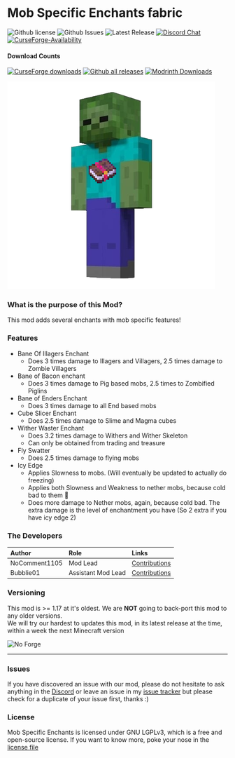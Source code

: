 # Mob Specific Enchants fabric
![Github license](https://img.shields.io/github/license/NoComment1105/MobSpecificEnchants.svg?label=License)
![Github Issues](https://img.shields.io/github/issues/NoComment1105/MobSpecificEnchants.svg?label=Issues)
![Latest Release](https://img.shields.io/github/v/release/NoComment1105/MobSpecificEnchants?label=Latest%20Release)
[![Discord Chat](https://img.shields.io/badge/Chat%20on-Discord-7289DA)](https://discord.gg/28N2Eeq2tT)
[![CurseForge-Availability](http://cf.way2muchnoise.eu/versions/MobSpecificEnchants.svg)](https://www.curseforge.com/minecraft/mc-mods/MobSpecificEnchants)


#### Download Counts
[![CurseForge downloads](http://cf.way2muchnoise.eu/full_536220_downloads.svg)](https://www.curseforge.com/minecraft/mc-mods/MobSpecificEnchants)
[![Github all releases](https://img.shields.io/github/downloads/NoComment1105/MobSpecificEnchants/total.svg?label=Downloads%20From%20GH)](https://gitHub.com/NoComment1105/Deepslate-fabric/releases/)
[![Modrinth Downloads](https://img.shields.io/badge/dynamic/json?color=blue&label=Modrinth&query=downloads&url=https%3A%2F%2Fapi.modrinth.com%2Fapi%2Fv1%2Fmod%2FknrbsoH0)](https://modrinth.com/mod/MobSpecificEnchants)

![icon](./src/main/resources/assets/mobspecificenchants/icon.png)

### What is the purpose of this Mod?
This mod adds several enchants with mob specific features!

### Features
* Bane Of Illagers Enchant
  * Does 3 times damage to Illagers and Villagers, 2.5 times damage to Zombie Villagers 
* Bane of Bacon enchant
  * Does 3 times damage to Pig based mobs, 2.5 times to Zombified Piglins
* Bane of Enders Enchant
  * Does 3 times damage to all End based mobs
* Cube Slicer Enchant
  * Does 2.5 times damage to Slime and Magma cubes
* Wither Waster Enchant
  * Does 3.2 times damage to Withers and Wither Skeleton
  * Can only be obtained from trading and treasure
* Fly Swatter
  * Does 2.5 times damage to flying mobs
* Icy Edge
  * Applies Slowness to mobs. (Will eventually be updated to actually do freezing) 
  * Applies both Slowness and Weakness to nether mobs, because cold bad to them 🥶
  * Does more damage to Nether mobs, again, because cold bad. The extra damage is the level of enchantment you have (So 2 extra if you have icy edge 2)

### The Developers

| Author        | Role               | Links                                                                                              |
|:--------------|:-------------------|:---------------------------------------------------------------------------------------------------|
| NoComment1105 | Mod Lead           | [Contributions](https://github.com/NoComment1105/MobSpecificEnchants/commits?author=NoComment1105) |
| Bubblie01     | Assistant Mod Lead | [Contributions](https://github.com/NoComment1105/MobSpecificEnchants/commits?author=Bubblie01)     |

### Versioning
This mod is >= 1.17 at it's oldest. We are **NOT** going to back-port this mod to any older versions.\
We will try our hardest to updates this mod, in its latest release at the time, within a week the next Minecraft version


<img src="https://user-images.githubusercontent.com/67918617/115963692-69eefc00-a518-11eb-9a4b-28196a8ea004.png" alt="No Forge" width="225"></a>


----

### Issues
If you have discovered an issue with our mod, please do not hesitate to ask anything in the [Discord](https://discord.gg/28N2Eeq2tT) or leave an issue in my [issue tracker](https://www.github.com/NoComment1105/MobSpecificEnchants/issues) but please check for a duplicate of your issue first, thanks :)

### License
Mob Specific Enchants is licensed under GNU LGPLv3, which is a free and open-source license. If you want to know more, poke
your nose in the [license file](https://github.com/NoComment1105/MobSpecificEnchants/blob/1.18/dev/LICENSE)
